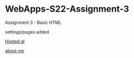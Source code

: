 # WebApps-S22-Assignment-3
Assignment 3 - Basic HTML

settings/pages added


[Hosted at](https://github.com/44-563-Web-Apps-S22/webapps-s22-assignment-3-manikanta-nwms/settings/pages)

[about me](C:\Users\S546827\Documents\webapps-repos\webapps-s22-assignment-3-manikanta-nwms\aboutme.html)